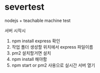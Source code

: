 # severtest
nodejs + teachable machine test



서버 시작시

1. npm install express 확인
2. 작업 폴더 생성할 위치에서 express 파일이름
3. pm2 설치할거면 설치
4. npm install 해야함
5. npm start or pm2 사용으로 실시간 서버 열기
